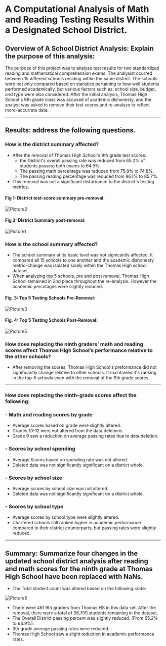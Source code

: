 # A Computational Analysis of Math and Reading Testing Results Within a Designated School District.

## Overview of A School District Analysis: Explain the purpose of this analysis:
The purpose of this project was to analyze test results for two standardized reading and mathamatical comprehension exams. The analysist ocurred between 15 different schools residing within the same district. The schools were not only compared based on statistics pertaining to how well students performed academically, but various factors such as: school size, budget, and type were also considered. After the initial analysis, Thomas High School's 9th grade class was accused of academic dishonesty, and the analyst was asked to remove their test scores and re-analyze to reflect more-accurrate data. 
____________________________________________________
## Results: address the following questions.

### How is the district summary affected?
*  After the removal of Thomas High School's 9th grade test scores:
   *  the District's overall passing rate was reduced from 65.2% of students passing both exams to 64.9%.
   *  The passing math percentage  was reduced from 75.8% to 74.8%.
   *  The passing reading percentage was reduced from 86.1% to 85.7%.
*  This removal was not a significant disturbance to the district's testing metrics. 

#### Fig 1: District test-score summary pre-removal:
![Picture2](https://user-images.githubusercontent.com/90812456/137651821-b412a973-b0f5-4d49-a1ec-060fa09c05b2.png)

#### Fig 2: District Summary post-removal:
![Picture1](https://user-images.githubusercontent.com/90812456/137651657-bc7db4b9-529d-4036-a3ae-a929144b2201.png)

### How is the school summary affected?
*  The school summary at its basic level was not signicantly affected. It compared all 15 schools to one another and the academic dishonesty metric-change was isolated solely within the Thomas High school dataset. 
  *  When analyzing top 5 schools, pre and post removal, Thomas High School remained in 2nd place throughout the re-analysis. However the academic percntages were slightly reduced.

#### Fig. 3: Top 5 Testing Schools Pre-Removal:
![Picture3](https://user-images.githubusercontent.com/90812456/137652910-8892bf3c-e3f7-47cb-928a-014ee37043a7.png)

#### Fig. 4: Top 5 Testing Schools Post-Removal:
![Picture5](https://user-images.githubusercontent.com/90812456/137653241-dcc14a5d-f062-4a1f-99aa-736fe0818538.png)

### How does replacing the ninth graders’ math and reading scores affect Thomas High School’s performance relative to the other schools?
*  After removing the scores, Thomas High School's preformance did not significantly change relative to other schools. It maintained it's ranking in the top-5 schools even with the removal of the 9th grade scores.
_________________________________________________________
### How does replacing the ninth-grade scores affect the following:

### - Math and reading scores by grade
*  Average scores based on grade were slightly altered.
  *  Grades 10-12 were not altered from the data deletions.
  * Grade 9 saw a reduction on average passing rates due to data deletion.
### - Scores by school spending
*  Average Scores based on spending rate was not altered.
  * Deleted data was not significantly significant on a district whole.
### - Scores by school size
*  Average scores by school size was not altered.
  *  Deleted data was not significantly significant on a district whole.
### - Scores by school type
*  Average scores by school type were slightly altered. 
  *  Chartered schools still ranked higher in academic performance compared to their district counterparts, but passing rates were slightly reduced.

_________________________________________________________

## Summary: Summarize four changes in the updated school district analysis after reading and math scores for the ninth grade at Thomas High School have been replaced with NaNs.
*  The Total student count was altered based on the following code:

![Picture6](https://user-images.githubusercontent.com/90812456/137656263-ec4dfc38-3f71-4df6-841d-dc1fe5d65148.png)

  *  There were 461 9th graders from Thomas HS in this data set. After the removal, there were a total of 38,709 students remaining in the dataset. 
*  The Overall District passing percent was slightly reduced. (From 65.2% to 64.9%).
*  9th grade average passing rates were reduced. 
*  Thomas High School saw a slight reduction in academic performance rates.
